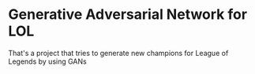 # Generative Adversarial Network for LOL

That's a project that tries to generate new champions for League of Legends by using GANs